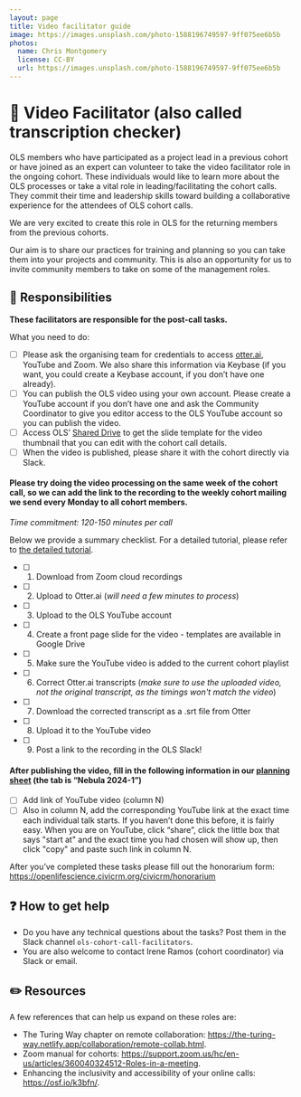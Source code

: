 ```yaml
---
layout: page
title: Video facilitator guide
image: https://images.unsplash.com/photo-1588196749597-9ff075ee6b5b
photos:
  name: Chris Montgomery
  license: CC-BY
  url: https://images.unsplash.com/photo-1588196749597-9ff075ee6b5b
---
```


# 🎥 Video Facilitator (also called transcription checker)

OLS members who have participated as a project lead in a previous cohort or have joined as an expert can volunteer to take the video facilitator role in the ongoing cohort. These individuals would like to learn more about the OLS processes or take a vital role in leading/facilitating the cohort calls. They commit their time and leadership skills toward building a collaborative experience for the attendees of OLS cohort calls.

We are very excited to create this role in OLS for the returning members from the previous cohorts. 

Our aim is to share our practices for training and planning so you can take them into your projects and community. This is also an opportunity for us to invite community members to take on some of the management roles.

## 💁 Responsibilities

**These facilitators are responsible for the post-call tasks.**

What you need to do: 

- [ ] Please ask the organising team for credentials to access [otter.ai](http://otter.ai/), YouTube and Zoom. We also share this information via Keybase (if you want, you could create a Keybase account, if you don’t have one already).
- [ ] You can publish the OLS video using your own account. Please create a YouTube account if you don’t have one and ask the Community Coordinator to give you editor access to the OLS YouTube account so you can publish the video. 
- [ ] Access OLS’ [Shared Drive](https://docs.google.com/presentation/d/1lDLg0xztRfyEgdlJWFDHJMRW6c6k1Yyh02vux8HKDQA/edit#slide=id.g2127687abdb_2_2) to get the slide template for the video thumbnail that you can edit with the cohort call details. 
- [ ] When the video is published, please share it with the cohort directly via Slack.

#### Please try doing the video processing on the same week of the cohort call, so we can add the link to the recording to the weekly cohort mailing we send every Monday to all cohort members.

_Time commitment: 120-150 minutes per call_

Below we provide a summary checklist. For a detailed tutorial, please refer to [the detailed tutorial](https://docs.google.com/document/d/1c92qDtKLvEM3stKWh0z0uIsqyyLWG37nnsgekbsiiKE/edit#heading=h.hfhzrjvnj7qh).

- [ ] 1. Download from Zoom cloud recordings
- [ ] 2. Upload to Otter.ai (_will need a few minutes to process_)
- [ ] 3. Upload to the OLS YouTube account
- [ ] 4. Create a front page slide for the video - templates are available in Google Drive
- [ ] 5. Make sure the YouTube video is added to the current cohort playlist
- [ ] 6. Correct Otter.ai transcripts (_make sure to use the uploaded video, not the original transcript, as the timings won't match the video_)
- [ ] 7. Download the corrected transcript as a .srt file from Otter
- [ ] 8. Upload it to the YouTube video
- [ ] 9. Post a link to the recording in the OLS Slack! 

#### After publishing the video, fill in the following information in our [planning sheet](https://docs.google.com/spreadsheets/d/15cR5YsttvmbtX8q_Zt4YBangzqns3NqkisJFf3_ApZI/edit#gid=1514825681) (the tab is “Nebula 2024-1”)

- [ ] Add link of YouTube video (column N)
- [ ] Also in column N, add the corresponding YouTube link at the exact time each individual talk starts. If you haven’t done this before, it is fairly easy. When you are on YouTube, click “share”, click the little box that says "start at" and the exact time you had chosen will show up, then click "copy" and paste such link in column N. 

After you’ve completed these tasks please fill out the honorarium form: https://openlifescience.civicrm.org/civicrm/honorarium

## ❓ How to get help

* Do you have any technical questions about the tasks? Post them in the Slack channel `ols-cohort-call-facilitators`. 
* You are also welcome to contact Irene Ramos (cohort coordinator) via Slack or email. 

## ✏️ Resources

A few references that can help us expand on these roles are:
* The Turing Way chapter on remote collaboration: https://the-turing-way.netlify.app/collaboration/remote-collab.html.
* Zoom manual for cohorts: https://support.zoom.us/hc/en-us/articles/360040324512-Roles-in-a-meeting.
* Enhancing the inclusivity and accessibility of your online calls: https://osf.io/k3bfn/.
